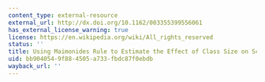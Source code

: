 ```yaml
---
content_type: external-resource
external_url: http://dx.doi.org/10.1162/003355399556061
has_external_license_warning: true
license: https://en.wikipedia.org/wiki/All_rights_reserved
status: ''
title: Using Maimonides Rule to Estimate the Effect of Class Size on Scholastic Achievement
uid: bb904054-9f88-4505-a733-fbdc87f0ebdb
wayback_url: ''
---
```

